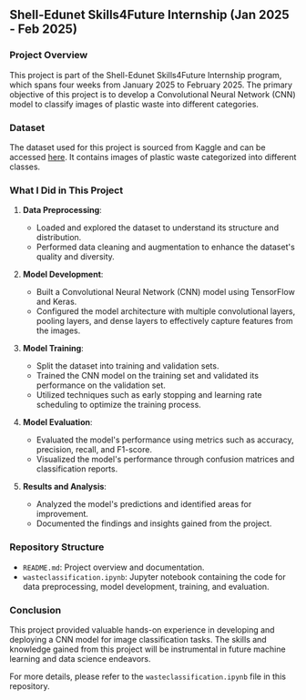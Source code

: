 

## Shell-Edunet Skills4Future Internship (Jan 2025 - Feb 2025)

### Project Overview
This project is part of the Shell-Edunet Skills4Future Internship program, which spans four weeks from January 2025 to February 2025. The primary objective of this project is to develop a Convolutional Neural Network (CNN) model to classify images of plastic waste into different categories.

### Dataset
The dataset used for this project is sourced from Kaggle and can be accessed [here](https://www.kaggle.com/datasets/techsash/waste-classification-data/data). It contains images of plastic waste categorized into different classes.

### What I Did in This Project
1. **Data Preprocessing**: 
   - Loaded and explored the dataset to understand its structure and distribution.
   - Performed data cleaning and augmentation to enhance the dataset's quality and diversity.

2. **Model Development**:
   - Built a Convolutional Neural Network (CNN) model using TensorFlow and Keras.
   - Configured the model architecture with multiple convolutional layers, pooling layers, and dense layers to effectively capture features from the images.

3. **Model Training**:
   - Split the dataset into training and validation sets.
   - Trained the CNN model on the training set and validated its performance on the validation set.
   - Utilized techniques such as early stopping and learning rate scheduling to optimize the training process.

4. **Model Evaluation**:
   - Evaluated the model's performance using metrics such as accuracy, precision, recall, and F1-score.
   - Visualized the model's performance through confusion matrices and classification reports.

5. **Results and Analysis**:
   - Analyzed the model's predictions and identified areas for improvement.
   - Documented the findings and insights gained from the project.

### Repository Structure
- `README.md`: Project overview and documentation.
- `wasteclassification.ipynb`: Jupyter notebook containing the code for data preprocessing, model development, training, and evaluation.

### Conclusion
This project provided valuable hands-on experience in developing and deploying a CNN model for image classification tasks. The skills and knowledge gained from this project will be instrumental in future machine learning and data science endeavors.

For more details, please refer to the `wasteclassification.ipynb` file in this repository.
